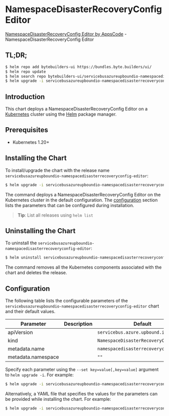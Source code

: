 # NamespaceDisasterRecoveryConfig Editor

[NamespaceDisasterRecoveryConfig Editor by AppsCode](https://byte.builders) - NamespaceDisasterRecoveryConfig Editor

## TL;DR;

```bash
$ helm repo add bytebuilders-ui https://bundles.byte.builders/ui/
$ helm repo update
$ helm search repo bytebuilders-ui/servicebusazureupboundio-namespacedisasterrecoveryconfig-editor --version=v0.4.18
$ helm upgrade -i servicebusazureupboundio-namespacedisasterrecoveryconfig-editor bytebuilders-ui/servicebusazureupboundio-namespacedisasterrecoveryconfig-editor -n default --create-namespace --version=v0.4.18
```

## Introduction

This chart deploys a NamespaceDisasterRecoveryConfig Editor on a [Kubernetes](http://kubernetes.io) cluster using the [Helm](https://helm.sh) package manager.

## Prerequisites

- Kubernetes 1.20+

## Installing the Chart

To install/upgrade the chart with the release name `servicebusazureupboundio-namespacedisasterrecoveryconfig-editor`:

```bash
$ helm upgrade -i servicebusazureupboundio-namespacedisasterrecoveryconfig-editor bytebuilders-ui/servicebusazureupboundio-namespacedisasterrecoveryconfig-editor -n default --create-namespace --version=v0.4.18
```

The command deploys a NamespaceDisasterRecoveryConfig Editor on the Kubernetes cluster in the default configuration. The [configuration](#configuration) section lists the parameters that can be configured during installation.

> **Tip**: List all releases using `helm list`

## Uninstalling the Chart

To uninstall the `servicebusazureupboundio-namespacedisasterrecoveryconfig-editor`:

```bash
$ helm uninstall servicebusazureupboundio-namespacedisasterrecoveryconfig-editor -n default
```

The command removes all the Kubernetes components associated with the chart and deletes the release.

## Configuration

The following table lists the configurable parameters of the `servicebusazureupboundio-namespacedisasterrecoveryconfig-editor` chart and their default values.

|     Parameter      | Description |                     Default                      |
|--------------------|-------------|--------------------------------------------------|
| apiVersion         |             | <code>servicebus.azure.upbound.io/v1beta1</code> |
| kind               |             | <code>NamespaceDisasterRecoveryConfig</code>     |
| metadata.name      |             | <code>namespacedisasterrecoveryconfig</code>     |
| metadata.namespace |             | <code>""</code>                                  |


Specify each parameter using the `--set key=value[,key=value]` argument to `helm upgrade -i`. For example:

```bash
$ helm upgrade -i servicebusazureupboundio-namespacedisasterrecoveryconfig-editor bytebuilders-ui/servicebusazureupboundio-namespacedisasterrecoveryconfig-editor -n default --create-namespace --version=v0.4.18 --set apiVersion=servicebus.azure.upbound.io/v1beta1
```

Alternatively, a YAML file that specifies the values for the parameters can be provided while
installing the chart. For example:

```bash
$ helm upgrade -i servicebusazureupboundio-namespacedisasterrecoveryconfig-editor bytebuilders-ui/servicebusazureupboundio-namespacedisasterrecoveryconfig-editor -n default --create-namespace --version=v0.4.18 --values values.yaml
```
